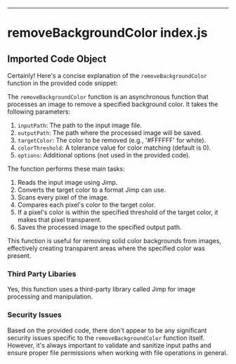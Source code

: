 

  

  

  

  

  

  

  

  

  

  

  

  

  

---
# removeBackgroundColor index.js
## Imported Code Object
Certainly! Here's a concise explanation of the `removeBackgroundColor` function in the provided code snippet:

The `removeBackgroundColor` function is an asynchronous function that processes an image to remove a specified background color. It takes the following parameters:

1. `inputPath`: The path to the input image file.
2. `outputPath`: The path where the processed image will be saved.
3. `targetColor`: The color to be removed (e.g., '#FFFFFF' for white).
4. `colorThreshold`: A tolerance value for color matching (default is 0).
5. `options`: Additional options (not used in the provided code).

The function performs these main tasks:

1. Reads the input image using Jimp.
2. Converts the target color to a format Jimp can use.
3. Scans every pixel of the image.
4. Compares each pixel's color to the target color.
5. If a pixel's color is within the specified threshold of the target color, it makes that pixel transparent.
6. Saves the processed image to the specified output path.

This function is useful for removing solid color backgrounds from images, effectively creating transparent areas where the specified color was present.

### Third Party Libaries

Yes, this function uses a third-party library called Jimp for image processing and manipulation.

### Security Issues

Based on the provided code, there don't appear to be any significant security issues specific to the `removeBackgroundColor` function itself. However, it's always important to validate and sanitize input paths and ensure proper file permissions when working with file operations in general.


  